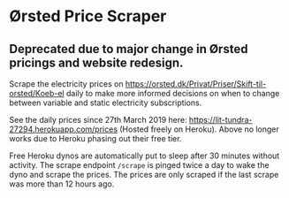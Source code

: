 # Ørsted Price Scraper

## Deprecated due to major change in Ørsted pricings and website redesign.

Scrape the electricity prices on https://orsted.dk/Privat/Priser/Skift-til-orsted/Koeb-el daily to make more informed decisions on when to change between variable and static electricity subscriptions.

See the daily prices since 27th March 2019 here: https://lit-tundra-27294.herokuapp.com/prices (Hosted freely on Heroku).
Above no longer works due to Heroku phasing out their free tier.

Free Heroku dynos are automatically put to sleep after 30 minutes without activity. The scrape endpoint `/scrape` is pinged twice a day to wake the dyno and scrape the prices. The prices are only scraped if the last scrape was more than 12 hours ago.
